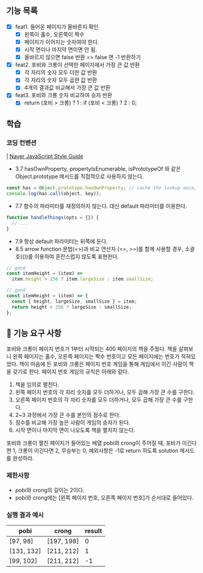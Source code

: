 ## 기능 목록

- [x] feat1. 들어온 페이지가 올바른지 확인
  - [x] 왼쪽이 홀수, 오른쪽이 짝수
  - [x] 페이지가 이어지는 숫자여야 한다.
  - [x] 시작 면이나 마지막 면이면 안 됨.
  - [x] 올바르지 않으면 false 반환 => false 면 -1 반환하기
- [x] feat2. 포비와 크롱이 선택한 페이지에서 가장 큰 값 반환
  - [x] 각 자리의 숫자 모두 더한 값 반환
  - [x] 각 자리의 숫자 모두 곱한 값 반환
  - [x] 4개의 결과값 비교해서 가장 큰 값 반환
- [x] feat3. 포비와 크롱 숫자 비교하여 승자 반환
  - [x] return (포비 > 크롱) ? 1 : if (포비 < 크롱) ? 2 : 0;

## 학습

### 코딩 컨벤션

| [Naver JavaScript Style Guide](https://github.com/naver/eslint-config-naver/blob/master/STYLE_GUIDE.md#functions)

- 3.7 hasOwnProperty, propertyIsEnumerable, isPrototypeOf 와 같은 Object.prototype 메서드를 직접적으로 사용하지 않는다.

```javascript
const has = Object.prototype.hasOwnProperty; // cache the lookup once, in module scope.
console.log(has.call(object, key));
```

- 7.7 함수의 파라미터를 재정의하지 않는다. 대신 default 파라미터를 이용한다.

```javascript
function handleThings(opts = {}) {
  // ...
}
```

- 7.9 항상 default 파라미터는 뒤쪽에 둔다.
- 8.5 arrow function 문법(=>)과 비교 연산자 (<=, >=)를 함께 사용할 경우, 소괄호(())를 이용하여 혼란스럽지 않도록 표현한다.

```javascript
// good
const itemHeight = (item) =>
  item.height > 256 ? item.largeSize : item.smallSize;

// good
const itemHeight = (item) => {
  const { height, largeSize, smallSize } = item;
  return height > 256 ? largeSize : smallSize;
};
```

## 🚀 기능 요구 사항

포비와 크롱이 페이지 번호가 1부터 시작되는 400 페이지의 책을 주웠다. 책을 살펴보니 왼쪽 페이지는 홀수, 오른쪽 페이지는 짝수 번호이고 모든 페이지에는 번호가 적혀있었다. 책이 마음에 든 포비와 크롱은 페이지 번호 게임을 통해 게임에서 이긴 사람이 책을 갖기로 한다. 페이지 번호 게임의 규칙은 아래와 같다.

1. 책을 임의로 펼친다.
2. 왼쪽 페이지 번호의 각 자리 숫자를 모두 더하거나, 모두 곱해 가장 큰 수를 구한다.
3. 오른쪽 페이지 번호의 각 자리 숫자를 모두 더하거나, 모두 곱해 가장 큰 수를 구한다.
4. 2~3 과정에서 가장 큰 수를 본인의 점수로 한다.
5. 점수를 비교해 가장 높은 사람이 게임의 승자가 된다.
6. 시작 면이나 마지막 면이 나오도록 책을 펼치지 않는다.

포비와 크롱이 펼친 페이지가 들어있는 배열 pobi와 crong이 주어질 때, 포비가 이긴다면 1, 크롱이 이긴다면 2, 무승부는 0, 예외사항은 -1로 return 하도록 solution 메서드를 완성하라.

### 제한사항

- pobi와 crong의 길이는 2이다.
- pobi와 crong에는 [왼쪽 페이지 번호, 오른쪽 페이지 번호]가 순서대로 들어있다.

### 실행 결과 예시

| pobi       | crong      | result |
| ---------- | ---------- | ------ |
| [97, 98]   | [197, 198] | 0      |
| [131, 132] | [211, 212] | 1      |
| [99, 102]  | [211, 212] | -1     |
